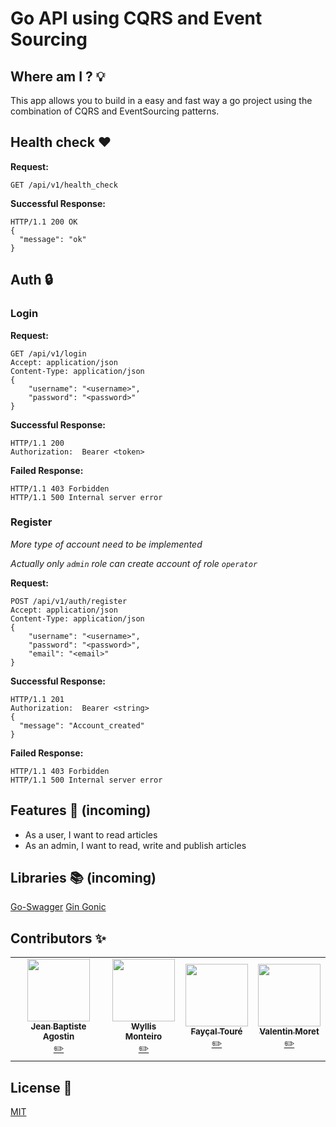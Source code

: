 # Go API using CQRS and Event Sourcing

## Where am I ? 💡

This app allows you to build in a easy and fast way a go project using the combination of CQRS and EventSourcing patterns.

## Health check ❤️

**Request:**
```http request
GET /api/v1/health_check
```
**Successful Response:**
```http request
HTTP/1.1 200 OK
{
  "message": "ok"
}
```

## Auth 🔒

### Login
**Request:**
```http request
GET /api/v1/login
Accept: application/json
Content-Type: application/json
{
	"username": "<username>",
	"password": "<password>"
}
```

**Successful Response:**
```http request
HTTP/1.1 200
Authorization: 	Bearer <token>
```

**Failed Response:**
```http request
HTTP/1.1 403 Forbidden 
HTTP/1.1 500 Internal server error
``` 

### Register
*More type of account need to be implemented*


*Actually only `admin` role can create account of role `operator`*

**Request:**
```http request
POST /api/v1/auth/register
Accept: application/json
Content-Type: application/json
{
	"username": "<username>",
	"password": "<password>",
	"email": "<email>"
}
```

**Successful Response:**
```http request
HTTP/1.1 201
Authorization: 	Bearer <string>
{
  "message": "Account_created"
}
```

**Failed Response:**
```http request
HTTP/1.1 403 Forbidden 
HTTP/1.1 500 Internal server error
``` 

## Features 📘 (incoming)

- As a user, I want to read articles
- As an admin, I want to read, write and publish articles

## Libraries 📚 (incoming)

[Go-Swagger](https://github.com/go-swagger/go-swagger)
[Gin Gonic](https://github.com/gin-gonic/gin)

## Contributors ✨

<table>
  <tr>
    <td align="center"><a href="https://github.com/jibe0123"><img src="https://avatars.githubusercontent.com/u/13694014?s=400&u=979e9cdf62bcebe3e97740f83768fb41c8984a70&v=4" width="100px;" alt=""/><br /><sub><b>Jean Baptiste Agostin</b></sub></a><br /><a href="https://github.com/jibe0123" title="Developper">✏️</a>
    <td align="center"><a href="https://github.com/wyllisMonteiro"><img src="https://avatars2.githubusercontent.com/u/36091415?s=400&v=4" width="100px;" alt=""/><br /><sub><b>Wyllis Monteiro</b></sub></a><br /><a href="https://github.com/wyllisMonteiro" title="Developper">✏️</a>
    <td align="center"><a href="https://github.com/FaycalTOURE"><img src="https://avatars.githubusercontent.com/u/19931625?s=400&v=4" width="100px;" alt=""/><br /><sub><b>Fayçal Touré</b></sub></a><br /><a href="https://github.com/FaycalTOURE" title="Developper">✏️</a></td>
    <td align="center"><a href="https://github.com/valmrt77"><img src="https://avatars0.githubusercontent.com/u/36480710?v=4" width="100px;" alt=""/><br /><sub><b>Valentin Moret</b></sub></a><br /><a href="https://github.com/valmrt77" title="Developper">✏️</a></td>
  </tr>
</table>

## License 📑
[MIT](https://github.com/HETIC-MT-P2021/CQRSES_GROUP4/blob/master/LICENSE)
